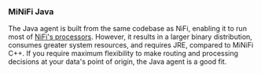 ### MiNiFi Java
The Java agent is built from the same codebase as NiFi, enabling it to run most of [NiFi's processors](http://nifi.apache.org/docs.html).
However, it results in a larger binary distribution, consumes greater system resources, and requires JRE, compared to MiNiFi C++.
If you require maximum flexibility to make routing and processing decisions at your data's point of origin, the Java agent is a good fit.
